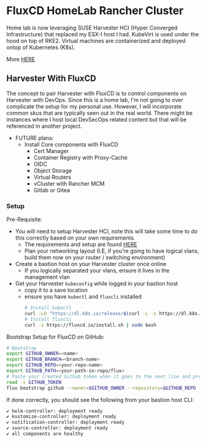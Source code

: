 # FluxCD HomeLab Rancher Cluster
Home lab is now leveraging SUSE Harvester HCI (Hyper Converged Infrastructure) that replaced my ESX-I host I had. KubeVirt is used under the hood on top of RKE2. Virtual machines are containerized and deployed ontop of Kubernetes (K8s).

More [HERE](https://harvesterhci.io/)

## Harvester With FluxCD
The concept to pair Harvester with FluxCD is to control components on Harvester with DevOps. Since this is a home lab, I'm not going to over complicate the setup for my personal use. However, I will incorporate common skus that are typically seen out in the real world. There might be instances where I host local DevSecOps related content but that will be referenced in another project.

- FUTURE plans:
  - Install Core components with FluxCD
    - Cert Manager
    - Container Registry with Proxy-Cache
    - OIDC
    - Object Storage
    - Virtual Routers
    - vCluster with Rancher MCM
    - Gitlab or Gitea

### Setup
Pre-Requisite:
- You will need to setup Harvester HCI, note this will take some time to do this correctly based on your own requirements.
  - The requirements and setup are found [HERE](https://docs.harvesterhci.io/v1.5/)
  - Plan your networking layout (I.E, if you're going to have logical vlans, build them now on your router / switching environment)
- Create a bastion host on your Harvester cluster once online
  - If you logically separated your vlans, ensure it lives in the management vlan
- Get your Harvester `kubeconfig` while logged in your bastion host
  - copy it to a save location
  - ensure you have `kubectl` and `fluxcli` installed
    ```sh
    # Install kubectl
    curl -LO "https://dl.k8s.io/release/$(curl -L -s https://dl.k8s.io/release/stable.txt)/bin/linux/amd64/kubectl"
    # Install fluxcli
    curl -s https://fluxcd.io/install.sh | sudo bash
    ```

Bootstrap Setup for FluxCD on GitHub:
```sh
# Bootstrap
export GITHUB_OWNER=<name>
export GITHUB_BRANCH=<branch-name>
export GITHUB_REPO=<your-repo-name>
export GITHUB_PATH=<your-path-in-repo/flux>
# Paste your created Github token when it goes to the next line and press enter. This prevents it being stored in history.
read -s GITHUB_TOKEN
flux bootstrap github --owner=$GITHUB_OWNER --repository=$GITHUB_REPO   --branch=$GITHUB_BRANCH --path=$GITHUB_PATH --token-auth
```

If done correctly, you should see the following from your bastion host CLI:
```sh
✔ helm-controller: deployment ready
✔ kustomize-controller: deployment ready
✔ notification-controller: deployment ready
✔ source-controller: deployment ready
✔ all components are healthy
```
